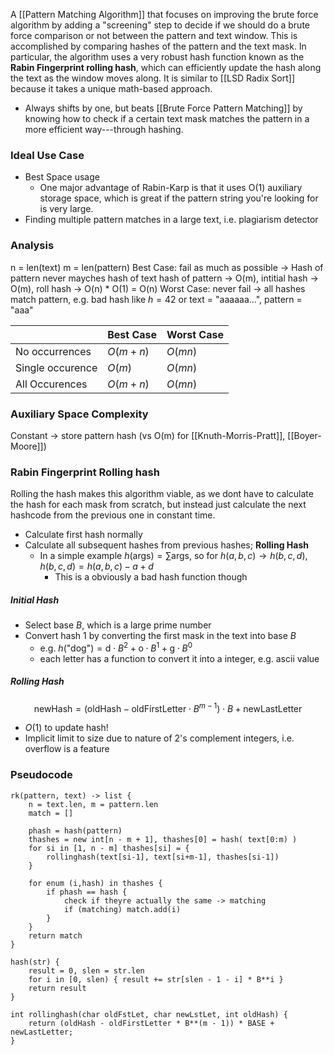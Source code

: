 A [[Pattern Matching Algorithm]] that focuses on improving the brute force algorithm by adding a "screening" step to decide if we should do a brute force comparison or not between the pattern and text window. This is accomplished by comparing hashes of the pattern and the text mask. In particular, the algorithm uses a very robust hash function known as the **Rabin Fingerprint rolling hash**, which can efficiently update the hash along the text as the window moves along. It is similar to [[LSD Radix Sort]] because it takes a unique math-based approach.
* Always shifts by one, but beats [[Brute Force Pattern Matching]] by knowing how to check if a certain text mask matches the pattern in a more efficient way---through hashing.
### Ideal Use Case
* Best Space usage
	* One major advantage of Rabin-Karp is that it uses O(1) auxiliary storage space, which is great if the pattern string you're looking for is very large.
* Finding multiple pattern matches in a large text, i.e. plagiarism detector

### Analysis
n = len(text)
m = len(pattern)
Best Case: fail as much as possible -> Hash of pattern never mayches hash of text
hash of pattern -> O(m), intitial hash -> O(m), roll hash -> O(n) * O(1) = O(n)
Worst Case: never fail -> all hashes match pattern, e.g. bad hash like $h = 42$ or text = "aaaaaa...", pattern = "aaa"

|                  | Best Case  | Worst Case |
| ---------------- | ---------- | ---------- |
| No occurrences   | $O(m + n)$ | $O(mn)$    |
| Single occurence | $O(m)$     | $O(mn)$    |
| All Occurences   | $O(m + n)$ | $O(mn)$    |
### Auxiliary Space Complexity
Constant -> store pattern hash 
(vs O(m) for [[Knuth-Morris-Pratt]], [[Boyer-Moore]])
### Rabin Fingerprint Rolling hash
Rolling the hash makes this algorithm viable, as we dont have to calculate the hash for each mask from scratch, but instead just calculate the next hashcode from the previous one in constant time.
* Calculate first hash normally
* Calculate all subsequent hashes from previous hashes; **Rolling Hash**
	* In a simple example $h(\text{args}) = \sum \text{args}$, so for $h(a, b, c) \rightarrow h(b, c, d)$,  $h(b, c, d) = h(a, b, c) - a + d$
		* This is a obviously a bad hash function though
##### Initial Hash
* Select base $B$, which is a large prime number
* Convert hash 1 by converting the first mask in the text into base $B$
	* e.g. $h(\text{"dog"}) = \text{d} \cdot B^2 + \text{o} \cdot B^1 + \text{g} \cdot B^0$
	* each letter has a function to convert it into a integer, e.g. ascii value
##### Rolling Hash
$$
\text{newHash} = (\text{oldHash} - \text{oldFirstLetter} \cdot B^{m - 1}) \cdot B + \text{newLastLetter}
$$
* $O(1)$ to update hash!
* Implicit limit to size due to nature of 2's complement integers, i.e. overflow is a feature
### Pseudocode
```
rk(pattern, text) -> list {
	n = text.len, m = pattern.len
	match = []
	
	phash = hash(pattern)
	thashes = new int[n - m + 1], thashes[0] = hash( text[0:m) )
	for si in [1, n - m] thashes[si] = {
		rollinghash(text[si-1], text[si+m-1], thashes[si-1])
	}

	for enum (i,hash) in thashes {
		if phash == hash {
			check if theyre actually the same -> matching
			if (matching) match.add(i)
		}
	}
	return match
}

hash(str) {
	result = 0, slen = str.len
	for i in [0, slen) { result += str[slen - 1 - i] * B**i }
	return result
}

int rollinghash(char oldFstLet, char newLstLet, int oldHash) {
	return (oldHash - oldFirstLetter * B**(m - 1)) * BASE + newLastLetter;
}

```